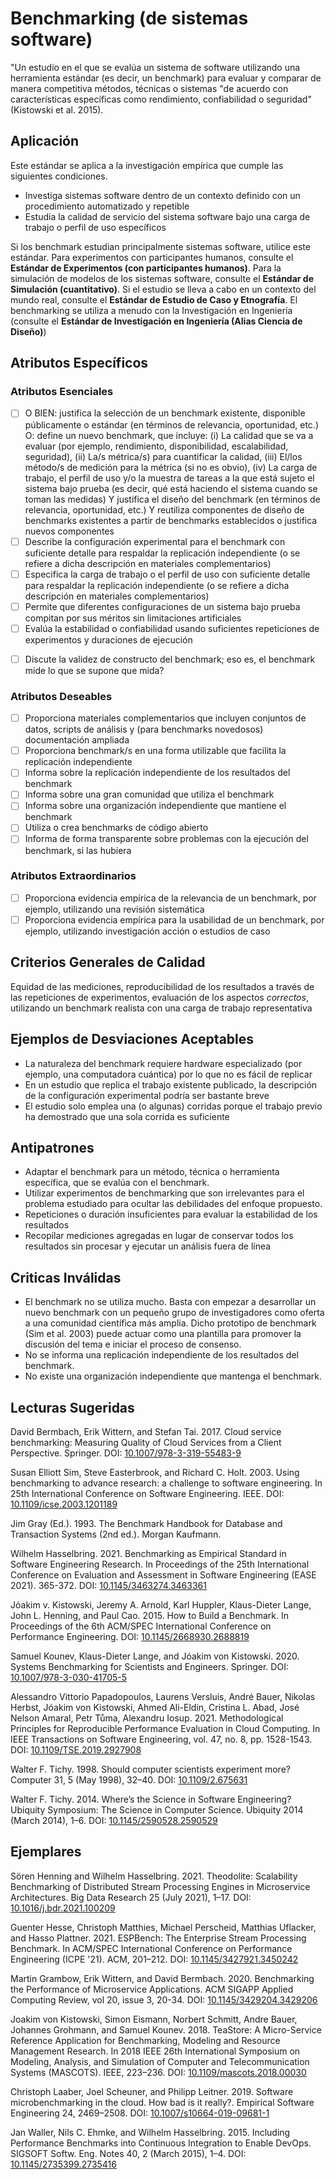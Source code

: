 # Benchmarking (de sistemas software)
<standard name="Benchmarking (of Software Systems)">
         
"Un estudio en el que se evalúa un sistema de software utilizando una herramienta estándar (es decir, un benchmark) para evaluar y comparar de manera competitiva métodos, técnicas o sistemas "de acuerdo con características específicas como rendimiento, confiabilidad o seguridad" (Kistowski et al. 2015).

## Aplicación 

Este estándar se aplica a la investigación empírica que cumple las siguientes condiciones.

-   Investiga sistemas software dentro de un contexto definido con un procedimiento automatizado y repetible
-   Estudia la calidad de servicio del sistema software bajo una carga de trabajo o perfil de uso específicos

Si los benchmark estudian principalmente sistemas software, utilice este estándar.
Para experimentos con participantes humanos, consulte el **Estándar de Experimentos (con participantes humanos)**.
Para la simulación de modelos de los sistemas software, consulte el **Estándar de Simulación (cuantitativo)**.
Si el estudio se lleva a cabo en un contexto del mundo real, consulte el **Estándar de Estudio de Caso y Etnografía**.
El benchmarking se utiliza a menudo con la Investigación en Ingeniería (consulte el **Estándar de Investigación en Ingeniería (Alias Ciencia de Diseño)**)

## Atributos Específicos
### Atributos Esenciales
<checklist name="Essential">

<method>        
             
- [ ]   O BIEN: justifica la selección de un benchmark existente, disponible públicamente o estándar (en términos de relevancia, oportunidad, etc.)
        O: define un nuevo benchmark, que incluye:
        (i) La calidad que se va a evaluar (por ejemplo, rendimiento, disponibilidad, escalabilidad, seguridad),
        (ii) La/s métrica/s) para cuantificar la calidad,
        (iii) El/los método/s de medición para la métrica (si no es obvio),
        (iv) La carga de trabajo, el perfil de uso y/o la muestra de tareas a la que está sujeto el sistema bajo prueba (es decir, qué está haciendo el sistema cuando se toman las medidas)
        Y justifica el diseño del benchmark (en términos de relevancia, oportunidad, etc.)
        Y reutiliza componentes de diseño de benchmarks existentes a partir de benchmarks establecidos o justifica nuevos componentes
- [ ]   Describe la configuración experimental para el benchmark con suficiente detalle para respaldar la replicación independiente (o se refiere a dicha descripción en materiales complementarios)
- [ ]   Especifica la carga de trabajo o el perfil de uso con suficiente detalle para respaldar la replicación independiente (o se refiere a dicha descripción en materiales complementarios)
- [ ]   Permite que diferentes configuraciones de un sistema bajo prueba compitan por sus méritos sin limitaciones artificiales
- [ ]   Evalúa la estabilidad o confiabilidad usando suficientes repeticiones de experimentos y duraciones de ejecución
        
<discussion>
            
- [ ]   Discute la validez de constructo del benchmark; eso es, el benchmark mide lo que se supone que mida?  
        
<other>                


</checklist>
    
### Atributos Deseables
<checklist name="Desirable">
    
- [ ]   Proporciona materiales complementarios que incluyen conjuntos de datos, scripts de análisis y (para benchmarks novedosos) documentación ampliada
- [ ]   Proporciona benchmark/s en una forma utilizable que facilita la replicación independiente
- [ ]   Informa sobre la replicación independiente de los resultados del benchmark
- [ ]   Informa sobre una gran comunidad que utiliza el benchmark
- [ ]   Informa sobre una organización independiente que mantiene el benchmark
- [ ]   Utiliza o crea benchmarks de código abierto
- [ ]   Informa de forma transparente sobre problemas con la ejecución del benchmark, si las hubiera

</checklist>
    
### Atributos Extraordinarios
<checklist name="Extraordinary">

- [ ] Proporciona evidencia empírica de la relevancia de un benchmark, por ejemplo, utilizando una revisión sistemática
- [ ] Proporciona evidencia empírica para la usabilidad de un benchmark, por ejemplo, utilizando investigación acción o estudios de caso

</checklist>
     
## Criterios Generales de Calidad

Equidad de las mediciones, reproducibilidad de los resultados a través de las repeticiones de experimentos, evaluación de los aspectos *correctos*, utilizando un benchmark realista con una carga de trabajo representativa

## Ejemplos de Desviaciones Aceptables 

-   La naturaleza del benchmark requiere hardware especializado (por ejemplo, una computadora cuántica) por lo que no es fácil de replicar
-   En un estudio que replica el trabajo existente publicado, la descripción de la configuración experimental podría ser bastante breve
-   El estudio solo emplea una (o algunas) corridas porque el trabajo previo ha demostrado que una sola corrida es suficiente

## Antipatrones

-   Adaptar el benchmark para un método, técnica o herramienta específica, que se evalúa con el benchmark.
-   Utilizar experimentos de benchmarking que son irrelevantes para el problema estudiado para ocultar las debilidades del enfoque propuesto.
-   Repeticiones o duración insuficientes para evaluar la estabilidad de los resultados
-   Recopilar mediciones agregadas en lugar de conservar todos los resultados sin procesar y ejecutar un análisis fuera de línea

## Criticas Inválidas

-   El benchmark no se utiliza mucho. Basta con empezar a desarrollar un nuevo benchmark con un pequeño grupo de investigadores como oferta a una comunidad científica más amplia. Dicho prototipo de benchmark (Sim et al. 2003) puede actuar como una plantilla para promover la discusión del tema e iniciar el proceso de consenso.
-   No se informa una replicación independiente de los resultados del benchmark.
-   No existe una organización independiente que mantenga el benchmark.

## Lecturas Sugeridas

David Bermbach, Erik Wittern, and Stefan Tai. 2017. Cloud service benchmarking: Measuring Quality of Cloud Services from a Client Perspective. Springer. DOI: [10.1007/978-3-319-55483-9](https://doi.org/10.1007/978-3-319-55483-9)

Susan Elliott Sim, Steve Easterbrook, and Richard C. Holt. 2003. Using benchmarking to advance research: a challenge to software engineering. In 25th International Conference on Software Engineering. IEEE. DOI: [10.1109/icse.2003.1201189](https://doi.org/10.1109/icse.2003.1201189)

Jim Gray (Ed.). 1993. The Benchmark Handbook for Database and Transaction Systems (2nd ed.). Morgan Kaufmann.

Wilhelm Hasselbring. 2021. Benchmarking as Empirical Standard in Software Engineering Research. In Proceedings of the 25th International Conference on Evaluation and Assessment in Software Engineering (EASE 2021). 365-372. DOI: [10.1145/3463274.3463361](https://doi.org/10.1145/3463274.3463361)

Jóakim v. Kistowski, Jeremy A. Arnold, Karl Huppler, Klaus-Dieter Lange, John L. Henning, and Paul Cao. 2015. How to Build a Benchmark. In Proceedings of the 6th ACM/SPEC International Conference on Performance Engineering. DOI: [10.1145/2668930.2688819](https://doi.org/10.1145/2668930.2688819)

Samuel Kounev, Klaus-Dieter Lange, and Jóakim von Kistowski. 2020. Systems Benchmarking for Scientists and Engineers. Springer. DOI: [10.1007/978-3-030-41705-5](https://doi.org/10.1007/978-3-030-41705-5)

Alessandro Vittorio Papadopoulos,  Laurens Versluis, André Bauer, Nikolas Herbst,  Jóakim von Kistowski, Ahmed Ali-Eldin, Cristina L. Abad,  José Nelson Amaral, Petr Tůma, Alexandru Iosup. 2021. Methodological Principles for Reproducible Performance Evaluation in Cloud Computing. In IEEE Transactions on Software Engineering, vol. 47, no. 8, pp. 1528-1543. DOI: [10.1109/TSE.2019.2927908](https://doi.org/10.1109/TSE.2019.2927908)

Walter F. Tichy. 1998. Should computer scientists experiment more? Computer 31, 5 (May 1998), 32–40. DOI: [10.1109/2.675631](https://doi.org/10.1109/2.675631)

Walter F. Tichy. 2014. Where’s the Science in Software Engineering? Ubiquity Symposium: The Science in Computer Science. Ubiquity 2014 (March 2014), 1–6.  DOI: [10.1145/2590528.2590529](https://doi.org/10.1145/2590528.2590529)


## Ejemplares

Sören Henning and Wilhelm Hasselbring. 2021. Theodolite: Scalability Benchmarking
of Distributed Stream Processing Engines in Microservice Architectures.
Big Data Research 25 (July 2021), 1–17. DOI: [10.1016/j.bdr.2021.100209](https://doi.org/10.1016/j.bdr.2021.100209)

Guenter Hesse, Christoph Matthies, Michael Perscheid, Matthias Uflacker, and Hasso Plattner. 2021. ESPBench: The Enterprise Stream Processing Benchmark. In ACM/SPEC International Conference on Performance Engineering (ICPE '21). ACM, 201–212. DOI: [10.1145/3427921.3450242](https://doi.org/10.1145/3427921.3450242)

Martin Grambow, Erik Wittern, and David Bermbach. 2020. Benchmarking the Performance of Microservice Applications. ACM SIGAPP Applied Computing Review, vol 20, issue 3, 20-34. DOI: [10.1145/3429204.3429206](https://doi.org/10.1145/3429204.3429206)
    
Joakim von Kistowski, Simon Eismann, Norbert Schmitt, Andre Bauer, Johannes Grohmann, and Samuel Kounev. 2018. TeaStore: A Micro-Service Reference Application for Benchmarking, Modeling and Resource Management Research. In 2018 IEEE 26th International Symposium on Modeling, Analysis, and Simulation of Computer and Telecommunication Systems (MASCOTS). IEEE, 223–236. DOI: [10.1109/mascots.2018.00030](https://doi.org/10.1109/mascots.2018.00030)

Christoph Laaber, Joel Scheuner, and Philipp Leitner. 2019. Software microbenchmarking in the cloud. How bad is it really?. Empirical Software Engineering 24, 2469–2508. DOI: [10.1007/s10664-019-09681-1](https://doi.org/10.1007/s10664-019-09681-1)

Jan Waller, Nils C. Ehmke, and Wilhelm Hasselbring. 2015. Including Performance Benchmarks into Continuous Integration to Enable DevOps. SIGSOFT Softw. Eng. Notes 40, 2 (March 2015), 1–4. DOI: [10.1145/2735399.2735416](https://doi.org/10.1145/2735399.2735416)

</standard>
